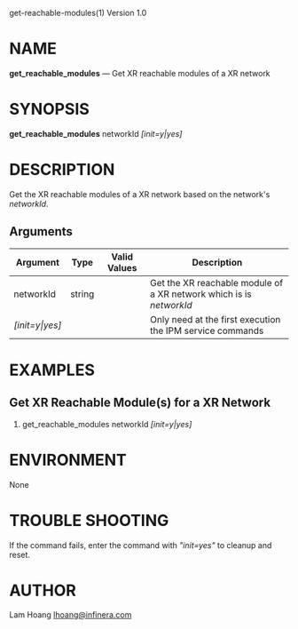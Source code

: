 get-reachable-modules(1) Version 1.0 

NAME
====

**get_reachable_modules** — Get XR reachable modules of a XR network

SYNOPSIS
========

**get_reachable_modules** networkId *[init=y|yes]*


DESCRIPTION
===========

Get the XR reachable modules of a XR network based on the network's *networkId*. 


Arguments
-------

| Argument         |  Type     | Valid Values      | Description                   |
|------------------|-----------|-------------------|-------------------------------|
| networkId        |  string   |                   | Get the XR reachable module of a XR network which is is *networkId*               |
| *[init=y\|yes]*  |           |                   | Only need at the first execution the IPM service commands      |

EXAMPLES
===========

Get XR Reachable Module(s) for a XR Network
------

1. get_reachable_modules networkId *[init=y|yes]*

ENVIRONMENT
===========

None

TROUBLE SHOOTING
====

If the command fails, enter the command with *"init=yes"* to cleanup and reset.

AUTHOR
======

Lam Hoang <lhoang@infinera.com>